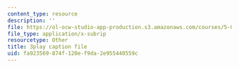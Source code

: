 ```yaml
---
content_type: resource
description: ''
file: https://ol-ocw-studio-app-production.s3.amazonaws.com/courses/5-08j-biological-chemistry-ii-spring-2016/fa923569874f120ef9da2e955440559c_JbV0aUHvROc.srt
file_type: application/x-subrip
resourcetype: Other
title: 3play caption file
uid: fa923569-874f-120e-f9da-2e955440559c
---
```

